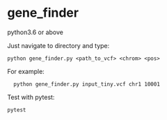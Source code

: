 # gene_finder

python3.6 or above

Just navigate to directory and type:

    python gene_finder.py <path_to_vcf> <chrom> <pos>

For example:

      python gene_finder.py input_tiny.vcf chr1 10001

Test with pytest:

    pytest
